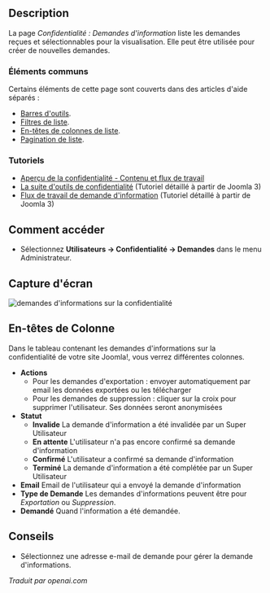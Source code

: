 <!-- Filename: Help4.x:Privacy:_Information_Requests  / Display title: Confidentialité : Demandes d'information  -->

## Description

La page *Confidentialité : Demandes d'information* liste les demandes reçues et sélectionnables
pour la visualisation. Elle peut être utilisée pour créer de nouvelles demandes.

### Éléments communs

Certains éléments de cette page sont couverts dans des articles d'aide séparés :

* [Barres d'outils](jdocmanual?article=help/common-elements/toolbars).
* [Filtres de liste](jdocmanual?article=help/common-elements/list-filters).
* [En-têtes de colonnes de liste](jdocmanual?article=help/common-elements/list-column-headers).
* [Pagination de liste](jdocmanual?article=help/common-elements/list-pagination).

### Tutoriels

- [Aperçu de la confidentialité - Contenu et flux de travail](https://docs.joomla.org/Help4.x:Components_Privacy_Outline/en)
- [La suite d'outils de confidentialité](https://docs.joomla.org/J3.x:Privacy/en)
  (Tutoriel détaillé à partir de Joomla 3)
- [Flux de travail de demande d'information](https://docs.joomla.org/J3.x:Information_Request_Workflow_in_Privacy_Component/en)
  (Tutoriel détaillé à partir de Joomla 3)

## Comment accéder

- Sélectionnez **Utilisateurs → Confidentialité → Demandes** dans le menu Administrateur.

## Capture d'écran

![demandes d'informations sur la confidentialité](../../../fr/images/privacy/privacy-information-requests.png)

## En-têtes de Colonne

Dans le tableau contenant les demandes d'informations sur la confidentialité de votre site Joomla!, vous verrez différentes colonnes.

- **Actions**
  - Pour les demandes d'exportation : envoyer automatiquement par email les données exportées ou les télécharger
  - Pour les demandes de suppression : cliquer sur la croix pour supprimer l'utilisateur. Ses données seront anonymisées
- **Statut**
  - **Invalide** La demande d'information a été invalidée par un Super Utilisateur
  - **En attente** L'utilisateur n'a pas encore confirmé sa demande d'information
  - **Confirmé** L'utilisateur a confirmé sa demande d'information
  - **Terminé** La demande d'information a été complétée par un Super Utilisateur
- **Email** Email de l'utilisateur qui a envoyé la demande d'information
- **Type de Demande** Les demandes d'informations peuvent être pour *Exportation* ou *Suppression*.
- **Demandé** Quand l'information a été demandée.

## Conseils

- Sélectionnez une adresse e-mail de demande pour gérer la demande d'informations.

*Traduit par openai.com*

